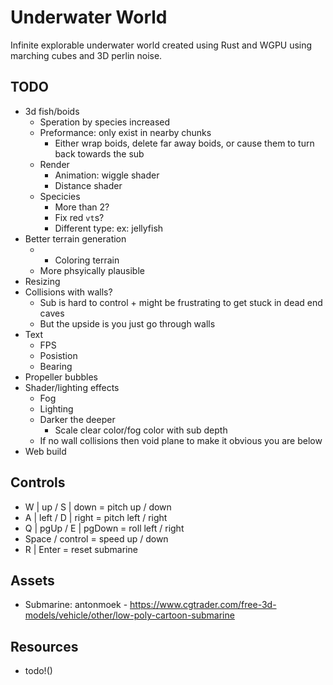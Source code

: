 # Underwater World

Infinite explorable underwater world created using Rust and WGPU using marching cubes and 3D perlin noise.

## TODO

- 3d fish/boids
    - Speration by species increased
    - Preformance: only exist in nearby chunks
        - Either wrap boids, delete far away boids, or cause them to turn back towards the sub
    - Render
        - Animation: wiggle shader
        - Distance shader
    - Specicies
        - More than 2?
        - Fix red `vt`s?
        - Different type: ex: jellyfish
- Better terrain generation
    - + Coloring terrain
    - More phsyically plausible
- Resizing
- Collisions with walls?
    - Sub is hard to control + might be frustrating to get stuck in dead end caves
    - But the upside is you just go through walls
- Text
    - FPS
    - Posistion
    - Bearing
- Propeller bubbles
- Shader/lighting effects
    - Fog
    - Lighting
    - Darker the deeper
        - Scale clear color/fog color with sub depth
    - If no wall collisions then void plane to make it obvious you are below
 - Web build

## Controls

- W | up / S | down = pitch up / down
- A | left / D | right = pitch left / right
- Q | pgUp / E | pgDown = roll left / right
- Space / control = speed up / down
- R | Enter = reset submarine

## Assets

- Submarine: antonmoek - https://www.cgtrader.com/free-3d-models/vehicle/other/low-poly-cartoon-submarine

## Resources

- todo!()
